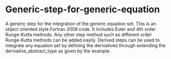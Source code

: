 # Generic-step-for-generic-equation

A generic step for the integration of the generic equation set. This is an object oriented style Fortran 2008 code. It includes Euler and 4th order Runge-Kutta methods. Any other step method such as different order Runge-Kutta methods can be added easily. Derived steps can be used to integrate any equation set by defining the derivatives through extending the derivative_abstract_type as given by the example.

